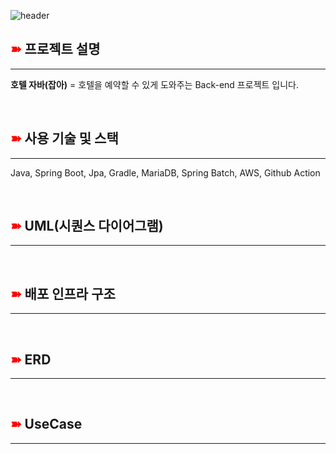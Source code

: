 ![header](https://capsule-render.vercel.app/api?type=waving&color=FF6D0D&text=🏩%20Hotel%20Java&height=200&fontSize=60&fontColor=ffffff&animation=twinkling)
## **<font style="color: red;">➽</font> 프로젝트 설명**
***
**호텔 자바(잡아)** = 호텔을 예약할 수 있게 도와주는 Back-end 프로젝트 입니다.

<br>

## **<font style="color: red;">➽</font> 사용 기술 및 스택**
***
Java, Spring Boot, Jpa, Gradle, MariaDB, Spring Batch, AWS, Github Action

<br>

## **<font style="color: red;">➽</font> UML(시퀀스 다이어그램)**
***

<br>

## **<font style="color: red;">➽</font> 배포 인프라 구조**
***

<br>

## **<font style="color: red;">➽</font> ERD**
***

<br>

## **<font style="color: red;">➽</font> UseCase**
***